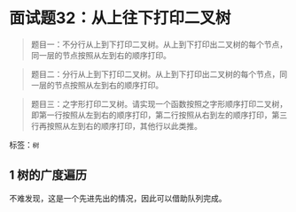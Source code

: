 # 面试题32：从上往下打印二叉树
> 题目一：不分行从上到下打印二叉树。从上到下打印出二叉树的每个节点，同一层的节点按照从左到右的顺序打印。

> 题目二：分行从上到下打印二叉树。从上到下打印出二叉树的每个节点，同一层的节点按照从左到右的顺序打印。

> 题目三：之字形打印二叉树。请实现一个函数按照之字形顺序打印二叉树，即第一行按照从左到右的顺序打印，第二行按照从右到左的顺序打印，第三行再按照从左到右的顺序打印，其他行以此类推。

标签：`树`

## 1 树的广度遍历
不难发现，这是一个先进先出的情况，因此可以借助队列完成。